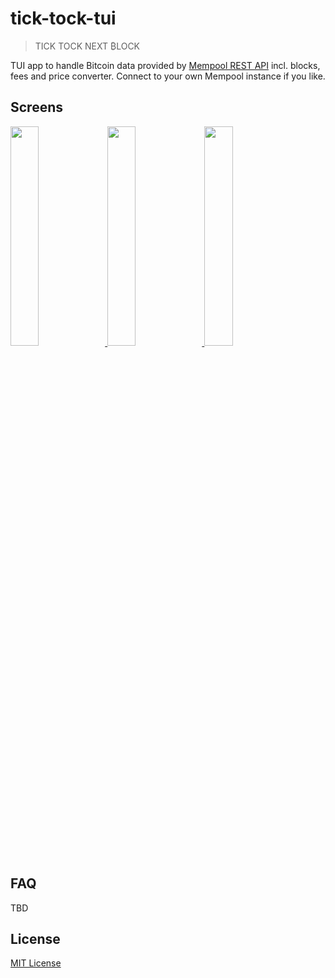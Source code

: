 # tick-tock-tui

> TICK TOCK NEXT ₿LOCK

TUI app to handle Bitcoin data provided by [Mempool REST API](https://mempool.space/docs/api/rest) incl. blocks, fees and price converter. Connect to your own Mempool instance if you like.

## Screens

<p float="left">
  <a href="assets/ttt-1-1.png">
    <img src=".assets/ttt-1.png" width="30%" />
  </a>
  <a href="assets/ttt-1-2.png">
    <img src="assets/ttt-2.png" width="30%" />
  </a>
  <a href="assets/ttt-1-3.png">
    <img src="assets/ttt-3.png" width="30%" />
  </a>
</p>

## FAQ

TBD

## License


[MIT License](./LICENSE)
